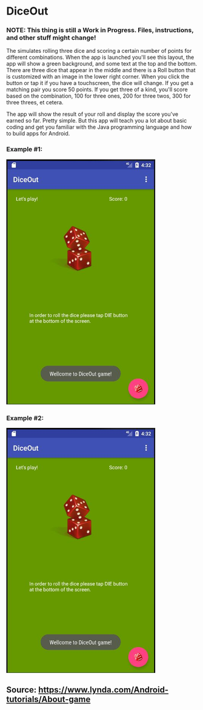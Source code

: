 # DiceOut

### NOTE: This thing is still a Work in Progress. Files, instructions, and other stuff might change!

The simulates rolling three dice and scoring a certain number of points for different combinations.
When the app is launched you'll see this layout, the app will show a green background, and some text at the top and the bottom. 
There are three dice that appear in the middle and there is a Roll button that is customized with an image in the lower right corner. 
When you click the button or tap it if you have a touchscreen, the dice will change. If you get a matching pair you score 50 points. 
If you get three of a kind, you'll score based on the combination, 100 for three ones, 200 for three twos, 300 for three threes, et cetera.

The app will show the result of your roll and display the score you've earned so far. 
Pretty simple. But this app will teach you a lot about basic coding and get you familiar with the Java programming language and 
how to build apps for Android.

### Example #1:
![GUI](https://github.com/ikostan/DiceOut/blob/master/screenshots/screen_1.JPG?raw=true "GUI screenshot")
### Example #2:
![GUI](https://github.com/ikostan/DiceOut/blob/master/screenshots/screen_1.JPG?raw=true "GUI screenshot")

## Source: https://www.lynda.com/Android-tutorials/About-game


